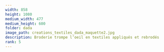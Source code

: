 ```yaml
---
width: 858
height: 1080
medium_width: 477
medium_height: 600
folder: dada
image_path: creations_textiles_dada_maquette2.jpg
description: Broderie trompe l’oeil en textiles appliqués et rebrodés
rank: 5
---
```

